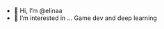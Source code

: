 - 👋 Hi, I’m @elinaa
- 👀 I’m interested in ... Game dev and deep learning


<!---
elinaa-oi/elinaa-oi is a ✨ special ✨ repository because its `README.md` (this file) appears on your GitHub profile.
You can click the Preview link to take a look at your changes.
--->
